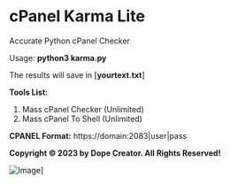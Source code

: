 # cPanel Karma Lite

Accurate Python cPanel Checker

Usage: **python3 karma.py**

The results will save in [**yourtext.txt**]


**Tools List:**

1. Mass cPanel Checker (Unlimited)
2. Mass cPanel To Shell (Unlimited)

**CPANEL Format:** https://domain:2083|user|pass


**Copyright © 2023 by Dope Creator. All Rights Reserved!**


![Image](https://raw.githubusercontent.com/orionhridoy/cPanel-Karma/main/img/Working.JPG)]

